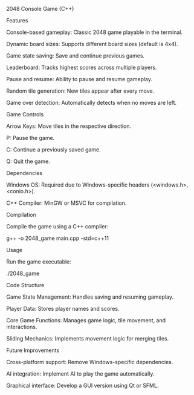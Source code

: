2048 Console Game (C++)

Features

Console-based gameplay: Classic 2048 game playable in the terminal.

Dynamic board sizes: Supports different board sizes (default is 4x4).

Game state saving: Save and continue previous games.

Leaderboard: Tracks highest scores across multiple players.

Pause and resume: Ability to pause and resume gameplay.

Random tile generation: New tiles appear after every move.

Game over detection: Automatically detects when no moves are left.

Game Controls

Arrow Keys: Move tiles in the respective direction.

P: Pause the game.

C: Continue a previously saved game.

Q: Quit the game.

Dependencies

Windows OS: Required due to Windows-specific headers (<windows.h>, <conio.h>).

C++ Compiler: MinGW or MSVC for compilation.

Compilation

Compile the game using a C++ compiler:

g++ -o 2048_game main.cpp -std=c++11

Usage

Run the game executable:

./2048_game

Code Structure

Game State Management: Handles saving and resuming gameplay.

Player Data: Stores player names and scores.

Core Game Functions: Manages game logic, tile movement, and interactions.

Sliding Mechanics: Implements movement logic for merging tiles.

Future Improvements

Cross-platform support: Remove Windows-specific dependencies.

AI integration: Implement AI to play the game automatically.

Graphical interface: Develop a GUI version using Qt or SFML.
